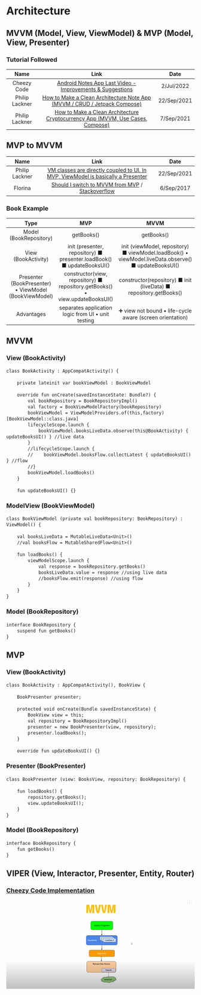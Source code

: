 # Architecture

## MVVM (Model, View, ViewModel) & MVP (Model, View, Presenter)

### Tutorial Followed

|Name|Link|Date
|:-:|:-:|:-:
|Cheezy Code|[Android Notes App Last Video - Improvements & Suggestions](https://www.youtube.com/watch?v=CEifFyzYfSI)|2/Jul/2022
|Philip Lackner|[How to Make a Clean Architecture Note App (MVVM / CRUD / Jetpack Compose)](https://www.youtube.com/watch?v=8YPXv7xKh2w)|22/Sep/2021
|Philip Lackner|[How to Make a Clean Architecture Cryptocurrency App (MVVM, Use Cases, Compose)](https://www.youtube.com/watch?v=EF33KmyprEQ)|7/Sep/2021


## MVP to MVVM
|Name|Link|Date
|:-:|:-:|:-:
|Philip Lackner|[VM classes are directly coupled to UI. In MVP, ViewModel is basically a Presenter](https://youtube.com/watch?v=8YPXv7xKh2w?t=2877)|22/Sep/2021
|Florina|[Should I switch to MVVM from MVP](https://youtube.com/watch?v=Ts-uxYiBEQ8&t=549s) / [Stackoverflow](https://stackoverflow.com/a/46763456/4754141)|6/Sep/2017

### Book Example
Type|MVP|MVVM|
|:-:|:-:|:-:|
Model (BookRepository) | getBooks() | getBooks()
View (BookActivity) | init (presenter, repository) ■ presenter.loadBook() ■ updateBooksUI() | init (viewModel, repository) ■ viewModel.loadBook() • viewModel.liveData.observe() ■ updateBooksUI()
Presenter (BookPresenter) • ViewModel (BookViewModel)| constructor(view, repository) ■ repository.getBooks() • view.updateBooksUI() | constructor(repository) ■ init (liveData) ■ repository.getBooks()
Advantages|separates application logic from UI • unit testing| ➕ view not bound • life-cycle aware (screen orientation)

## MVVM

### View (BookActivity)
```
class BookActivity : AppCompatActivity() {

    private lateinit var bookViewModel : BookViewModel

    override fun onCreate(savedInstanceState: Bundle?) {
        val bookRepository = BookRepositoryImpl()
        val factory = BookViewModelFactory(bookRepository)
        bookViewModel = ViewModelProviders.of(this,factory)[BookViewModel::class.java]
        lifecycleScope.launch {
            bookViewModel.booksLiveData.observe(this@BookActivity) { updateBooksUI() } //live data
        }
        //lifecycleScope.launch {
        //    bookViewModel.booksFlow.collectLatest { updateBooksUI() } //flow
        //}
        bookViewModel.loadBooks()
    }

    fun updateBooksUI() {}
```
### ModelView (BookViewModel)
```
class BookViewModel (private val bookRepository: BookRepository) : ViewModel() {

    val booksLiveData = MutableLiveData<Unit>()
    //val booksFlow = MutableSharedFlow<Unit>()
    
    fun loadBooks() {
        viewModelScope.launch {
            val response = bookRepository.getBooks()
            booksLiveData.value = response //using live data
            //booksFlow.emit(response) //using flow
        }
    }
}
```
### Model (BookRepository)
```
interface BookRepository {
    suspend fun getBooks()
}
```

## MVP

### View (BookActivity)
```
class BookActivity : AppCompatActivity(), BookView {

    BookPresenter presenter;

    protected void onCreate(Bundle savedInstanceState) {
        BookView view = this;
        val repository = BookRepositoryImpl()
        presenter = new BookPresenter(view, repository);
        presenter.loadBooks();
    }

    override fun updateBooksUI() {}
```
### Presenter (BookPresenter)
```
class BookPresenter (view: BooksView, repository: BookRepository) {

    fun loadBooks() {
        repository.getBooks();
        view.updateBooksUI();
    }
}
```
### Model (BookRepository)
```
interface BookRepository {
    fun getBooks()
}
```

## VIPER (View, Interactor, Presenter, Entity, Router)


### [Cheezy Code Implementation](https://youtube.com/watch?v=8ZLbv6TSa-U?list=PLRKyZvuMYSIMO2ebTldbwMTnDCn5klzjS&t=71)

![mvvm base](!/mvvm.png)

